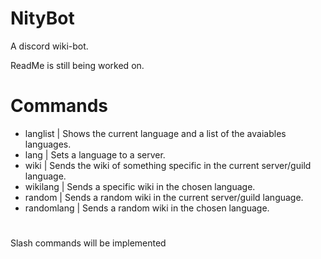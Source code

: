 # NityBot
A discord wiki-bot.

ReadMe is still being worked on.

# Commands
+ langlist | Shows the current language and a list of the avaiables languages.
+ lang | Sets a language to a server.
+ wiki | Sends the wiki of something specific in the current server/guild language.
+ wikilang | Sends a specific wiki in the chosen language.
+ random | Sends a random wiki in the current server/guild language.
+ randomlang | Sends a random wiki in the chosen language.

#

Slash commands will be implemented